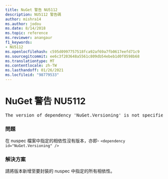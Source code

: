 ```yaml
---
title: NuGet 警告 NU5112
description: NU5112 警告碼
author: mishra14
ms.author: jodou
ms.date: 8/14/2018
ms.topic: reference
ms.reviewer: anangaur
f1_keywords:
- NU5112
ms.openlocfilehash: c595d0997757518fca92af69a7fb0617eefd71c9
ms.sourcegitcommit: ee6c3f203648a5561c809db54ebeb1d0f0598b68
ms.translationtype: MT
ms.contentlocale: zh-TW
ms.lasthandoff: 01/26/2021
ms.locfileid: "98779533"
---
```

# <a name="nuget-warning-nu5112"></a>NuGet 警告 NU5112
<pre>The version of dependency 'NuGet.Versioning' is not specified. Specify the version of dependency and rebuild your package.</pre>

### <a name="issue"></a>問題

在 nuspec 檔案中指定的相依性沒有版本，亦即- `<dependency id="NuGet.Versioning" />`


### <a name="solution"></a>解決方案

請將版本新增至要封裝的 nuspec 中指定的所有相依性。

